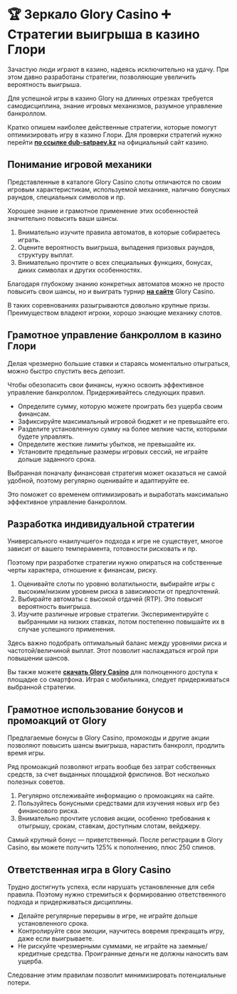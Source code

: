 # 🏆 Зеркало Glory Casino ➕ Стратегии выигрыша в казино Глори 

Зачастую люди играют в казино, надеясь исключительно на удачу. При этом давно разработаны стратегии, позволяющие увеличить вероятность выигрыша. 

Для успешной игры в казино Glory на длинных отрезках требуется самодисциплина, знание игровых механизмов, разумное управление банкроллом. 

Кратко опишем наиболее действенные стратегии, которые помогут оптимизировать игру в казино Глори. Для проверки стратегий нужно перейти **[по ссылке dub-satpaev.kz](http://dub-satpaev.kz)** на официальный сайт казино.

## Понимание игровой механики

Представленные в каталоге Glory Casino слоты отличаются по своим игровым характеристикам, используемой механике, наличию бонусных раундов, специальных символов и пр. 

Хорошее знание и грамотное применение этих особенностей значительно повысить ваши шансы.

<ol>
<li>Внимательно изучите правила автоматов, в которые собираетесь играть.</li>
<li>Оцените вероятность выигрыша, выпадения призовых раундов, структуру выплат.</li>
<li>Внимательно прочтите о всех специальных функциях, бонусах, диких символах и других особенностях.</li>
</ol>

Благодаря глубокому знанию конкретных автоматов можно не просто повысить свои шансы, но и выиграть турнир **[на сайте](https://dub-satpaev.kz)** Glory Casino. 

В таких соревнованиях разыгрываются довольно крупные призы. Преимуществом владеют игроки, хорошо знающие механику слотов.

## Грамотное управление банкроллом в казино Глори

Делая чрезмерно большие ставки и стараясь моментально отыграться, можно быстро спустить весь депозит. 

Чтобы обезопасить свои финансы, нужно освоить эффективное управление банкроллом. Придерживайтесь следующих правил.

<ul>
<li>Определите сумму, которую можете проиграть без ущерба своим финансам.</li>
<li>Зафиксируйте максимальный игровой бюджет и не превышайте его.</li>
<li>Разделите установленную сумму на более мелкие части, которыми будете управлять.</li>
<li>Определите жесткие лимиты убытков, не превышайте их.</li>
<li>Установите предельные размеры игровых сессий, не играйте дольше заданного срока.</li>
</ul>

Выбранная поначалу финансовая стратегия может оказаться не самой удобной, поэтому регулярно оценивайте и адаптируйте ее. 

Это поможет со временем оптимизировать и выработать максимально эффективное управление банкроллом.

## Разработка индивидуальной стратегии

Универсального «наилучшего» подхода к игре не существует, многое зависит от вашего темперамента, готовности рисковать и пр. 

Поэтому при разработке стратегии нужно опираться на собственные черты характера, отношение к финансам, риску.

<ol>
<li>Оценивайте слоты по уровню волатильности, выбирайте игры с высоким/низким уровнем риска в зависимости от предпочтений.</li>
<li>Выбирайте автоматы с высокой отдачей (RTP). Это повысит вероятность выигрыша.</li>
<li>Изучите различные игровые стратегии. Экспериментируйте с выбранными на низких ставках, потом постепенно повышайте их в случае успешного применения.</li>
</ol>

Здесь важно подобрать оптимальный баланс между уровнями риска и частотой/величиной выплат. Этот позволит наслаждаться игрой при повышении шансов.

Вы также можете **[скачать Glory Casino](https://dub-satpaev.kz/mobile-glory-casino)** для полноценного доступа к площадке со смартфона. Играя с мобильника, следует придерживаться выбранной стратегии.

## Грамотное использование бонусов и промоакций от Glory

Предлагаемые бонусы в Glory Casino, промокоды и другие акции позволяют повысить шансы выигрыша, нарастить банкролл, продлить время игры. 

Ряд промоакций позволяют играть вообще без затрат собственных средств, за счет выданных площадкой фриспинов. Вот несколько полезных советов.

<ol>
<li>Регулярно отслеживайте информацию о промоакциях на сайте.</li>
<li>Пользуйтесь бонусными средствами для изучения новых игр без финансового риска.</li>
<li>Внимательно прочтите условия акции, особенно требования к отыгрышу, срокам, ставкам, доступным слотам, вейджеру.</li>
</ol>

Самый крупный бонус — приветственный. После регистрации в Glory Casino, вы можете получить 125% к пополнению, плюс 250 спинов.

## Ответственная игра в Glory Casino

Трудно достигнуть успеха, если нарушать установленные для себя правила. Поэтому нужно стремиться к формированию ответственного подхода и придерживаться дисциплины.

<ul>
<li>Делайте регулярные перерывы в игре, не играйте дольше установленного срока.</li>
<li>Контролируйте свои эмоции, научитесь вовремя прекращать игру, даже если выигрываете.</li>
<li>Не рискуйте чрезмерными суммами, не играйте на заемные/кредитные средства. Проигранные деньги не должны наносить вам ущерба.</li>
</ul>

Следование этим правилам позволит минимизировать потенциальные потери.

